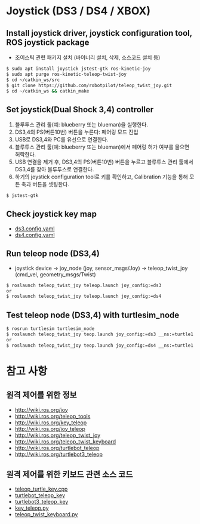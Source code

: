 # Joystick (DS3 / DS4 / XBOX)

## Install joystick driver, joystick configuration tool, ROS joystick package
- 조이스틱 관련 패키지 설치 (바이너리 설치, 삭제, 소스코드 설치 등)
```bash
$ sudo apt install joystick jstest-gtk ros-kinetic-joy
$ sudo apt purge ros-kinetic-teleop-twist-joy
$ cd ~/catkin_ws/src
$ git clone https://github.com/robotpilot/teleop_twist_joy.git
$ cd ~/catkin_ws && catkin_make
```

## Set joystick(Dual Shock 3,4) controller
1. 블루투스 관리 툴(예: blueberry 또는 blueman)을 실행한다.
1. DS3,4의 PS(버튼10번) 버튼을 누른다: 페어링 모드 진입
1. USB로 DS3,4와 PC를 유선으로 연결한다.
1. 블루투스 관리 툴(예: blueberry 또는 blueman)에서 페어링 허가 여부를 물으면 허락한다.
1. USB 연결을 제거 후, DS3,4의 PS(버튼10번) 버튼을 누르고 블루투스 관리 툴에서 DS3,4를 찾아 블루투스로 연결한다.
1. 하기의 joystick configuration tool로 키를 확인하고, Calibration 기능을 통해 모든 축과 버튼을 셋팅한다.
```bash
$ jstest-gtk 
```

## Check joystick key map
- [ds3.config.yaml](https://github.com/robotpilot/teleop_twist_joy/blob/melodic-devel/config/ds3.config.yaml)
- [ds4.config.yaml](https://github.com/robotpilot/teleop_twist_joy/blob/melodic-devel/config/ds4.config.yaml)

## Run teleop node (DS3,4)
- joystick device -> joy_node (joy, sensor_msgs/Joy) -> teleop_twist_joy (cmd_vel, geometry_msgs/Twist)
```bash
$ roslaunch teleop_twist_joy teleop.launch joy_config:=ds3
or
$ roslaunch teleop_twist_joy teleop.launch joy_config:=ds4
```

## Test teleop node (DS3,4) with turtlesim_node
```bash
$ rosrun turtlesim turtlesim_node
$ roslaunch teleop_twist_joy teop.launch joy_config:=ds3 __ns:=turtle1
or
$ roslaunch teleop_twist_joy teop.launch joy_config:=ds4 __ns:=turtle1
```

# 참고 사항
## 원격 제어를 위한 정보
- http://wiki.ros.org/joy
- http://wiki.ros.org/teleop_tools
- http://wiki.ros.org/key_teleop
- http://wiki.ros.org/joy_teleop
- http://wiki.ros.org/teleop_twist_joy
- http://wiki.ros.org/teleop_twist_keyboard
- http://wiki.ros.org/turtlebot_teleop
- http://wiki.ros.org/turtlebot3_teleop

## 원격 제어를 위한 키보드 관련 소스 코드
- [teleop_turtle_key.cpp](https://github.com/ros/ros_tutorials/blob/melodic-devel/turtlesim/tutorials/teleop_turtle_key.cpp)
- [turtlebot_teleop_key](https://github.com/turtlebot/turtlebot/blob/kinetic/turtlebot_teleop/scripts/turtlebot_teleop_key)
- [turtlebot3_teleop_key](https://github.com/ROBOTIS-GIT/turtlebot3/blob/master/turtlebot3_teleop/nodes/turtlebot3_teleop_key)
- [key_teleop.py](https://github.com/ros-teleop/teleop_tools/blob/kinetic-devel/key_teleop/scripts/key_teleop.py)
- [teleop_twist_keyboard.py](https://github.com/ros-teleop/teleop_twist_keyboard/blob/master/teleop_twist_keyboard.py)
